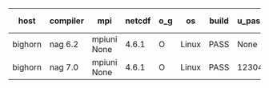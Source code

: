

| host     | compiler                              | mpi                      | netcdf        | o_g        | os       | build       | u_pass          | u_fail          | s_pass            | s_fail            | e_pass             | e_fail             | nuopc_pass       | nuopc_fail       | artifacts link          |
|----------|---------------------------------------|--------------------------|---------------|------------|----------|-------------|-----------------|-----------------|-------------------|-------------------|--------------------|--------------------|------------------|------------------|-------------------------|
| bighorn | nag 6.2 | mpiuni None  | 4.6.1  | O | Linux | PASS | None | None | None | None | None | None | None | None | <a href="https://github.com/esmf-org/esmf-test-artifacts/tree/1bfc5895e865cec974e4c3d3cb386786c8c73d30/fix_nag/nag/6.2/O/mpiuni/None" target="_blank">1bfc589</a> | 
| bighorn | nag 7.0 | mpiuni None  | 4.6.1  | O | Linux | PASS | 12304 | 34 | 6 | 2 | 43 | 0 | None | None | <a href="https://github.com/esmf-org/esmf-test-artifacts/tree/58f780588b0993181c3bef696ba40fee995c71f8/fix_nag/nag/7.0/O/mpiuni/None" target="_blank">58f7805</a> | 
